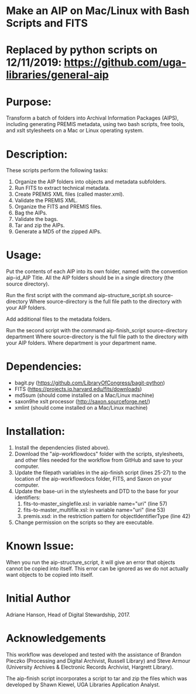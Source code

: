 # Make an AIP on Mac/Linux with Bash Scripts and FITS

# Replaced by python scripts on 12/11/2019: https://github.com/uga-libraries/general-aip

# Purpose:  
Transform a batch of folders into Archival Information Packages (AIPS), including generating PREMIS metadata, using two bash scripts, free tools, and xslt stylesheets on a Mac or Linux operating system.

# Description:

These scripts perform the following tasks:

   1. Organize the AIP folders into objects and metadata subfolders.
   2. Run FITS to extract technical metadata.
   3. Create PREMIS XML files (called master.xml).
   4. Validate the PREMIS XML.
   5. Organize the FITS and PREMIS files.
   6. Bag the AIPs.
   7. Validate the bags.
   8. Tar and zip the AIPs.
   9. Generate a MD5 of the zipped AIPs.

# Usage: 

Put the contents of each AIP into its own folder, named with the convention aip-id_AIP Title. All the AIP folders should be in a single directory (the source directory).

Run the first script with the command aip-structure_script.sh source-directory
	Where source-directory is the full file path to the directory with your AIP folders.

Add additional files to the metadata folders.

Run the second script with the command aip-finish_script source-directory department
	Where source-directory is the full file path to the directory with your AIP folders.
	Where department is your department name.

# Dependencies:

   - bagit.py (https://github.com/LibraryOfCongress/bagit-python)
   - FITS (https://projects.iq.harvard.edu/fits/downloads)
   - md5sum (should come installed on a Mac/Linux machine)
   - saxon9he xslt processor (http://saxon.sourceforge.net/)
   - xmlint (should come installed on a Mac/Linux machine)


# Installation:

   1. Install the dependencies (listed above).
   2. Download the "aip-workflowdocs" folder with the scripts, stylesheets, and other files needed for the workflow from GitHub and save to your computer.
   3. Update the filepath variables in the aip-finish script (lines 25-27) to the location of the aip-workflowdocs folder, FITS, and Saxon on your computer.
   4. Update the base-uri in the stylesheets and DTD to the base for your identifiers:
       1. fits-to-master_singlefile.xsl: in variable name="uri" (line 57)
       2. fits-to-master_multifile.xsl: in variable name="uri" (line 53)
       3. premis.xsd: in the restriction pattern for objectIdentifierType (line 42)
   5. Change permission on the scripts so they are executable.

# Known Issue:

When you run the aip-structure_script, it will give an error that objects cannot be copied into itself. This error can be ignored as we do not actually want objects to be copied into itself.

# Initial Author

Adriane Hanson, Head of Digital Stewardship, 2017.

# Acknowledgements

This workflow was developed and tested with the assistance of Brandon Pieczko (Processing and Digital Archivist, Russell Library) and Steve Armour (University Archives & Electronic Records Archivist, Hargrett Library).

The aip-finish script incorporates a script to tar and zip the files which was developed by Shawn Kiewel, UGA Libraries Application Analyst.
